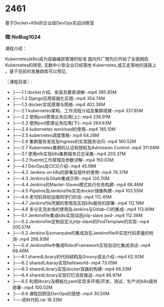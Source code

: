 # 2461
基于Docker+K8s的企业级DevOps实战训练营
### 微:NoBug1024 


课程介绍：

Kubernetes(k8s)成为容器编排管理的标准 国内外厂商均已开始了全面拥抱Kubernetes的转型, 无数中小型企业已经落地 Kubernetes,或正走落地的道路上 。基于目前的发展趋势可以预见,


〖课程目录〗:

- ├──1.1 docker介绍、安装及要素讲解-.mp4  385.85M
- ├──1.2 Django应用容器化实践-.mp4  354.74M
- ├──1.3 docker实现原理与网络-.mp4  402.36M
- ├──2.1 kubernetes架构、工作流程介绍及集群搭建-.mp4  337.85M
- ├──2.2 使用pod管理业务应用(上)-.mp4  236.91M
- ├──2.3 使用pod管理业务应用(下)-.mp4  264.63M
- ├──2.4 kubernetes workload的使用-.mp4  185.10M
- ├──2.5 kubernetes调度策略-.mp4  64.26M
- ├──2.6 集群服务发现及Ingress的实现服务访问-.mp4  160.52M
- ├──2.7 Kubernetes集群的认证和授权及Admission Control-.mp4  311.68M
- ├──3.1 使用efk实现k8s集群服务日志采集-.mp4  203.37M
- ├──3.2 fluentd工作原理及参数详解-.mp4  150.83M
- ├──4.1 DevOps及CICD介绍-.mp4  45.18M
- ├──4.2 Jenkins on k8s的部署及插件的使用-.mp4  78.37M
- ├──4.3 Jenkins与Gitalb集成示例-.mp4  130.70M
- ├──4.4 Jenkins的Master-Slaves模式执行任务构建-.mp4  68.46M
- ├──4.5 Pipeline及Jenkinsfile实现docker镜像构建-.mp4  103.55M
- ├──4.6 老司机将给运维同学们的话-.mp4  112.45M
- ├──4.7 Jenkinsfile凭据的使用及实现k8s服务的部署-.mp4  112.19M
- ├──4.8 多分支流水线的使用及Jenkins与Gitlab-CI的集成-.mp4  113.90M
- ├──5.1 Jenkinsfile集成k8s实现动态jnlp-slave pod-.mp4  112.36M
- ├──5.2 Jenkinsfile定制自定义jnlp-slave的PodTemplate的实现-.mp4  205.57M
- ├──5.3 Jenkins与sonarqube的集成及在Jenkinsfile中实现代码质量的检测-.mp4  266.93M
- ├──5.4 Jenkinsfile中集成RobotFramework实现自动化集成测试-.mp4  69.46M
- ├──6.1 sharedLibrary的代码结构及Groovy语法介绍-.mp4  62.92M
- ├──6.2 sharedLibaray实现helloworld-.mp4  73.05M
- ├──6.3 sharedLibrary实现docker容器的构建-.mp4  66.33M
- ├──6.4 sharedLibrary实现钉钉消息推送-.mp4  86.97M
- ├──6.5 利用library及模板化yaml实现多环境(开发、测试、生产)的k8s服务部署-.mp4  100.02M
- ├──6.6 课程回顾及DevOps的感想-.mp4  30.50M
- └──资料代码.rar  16.33M
